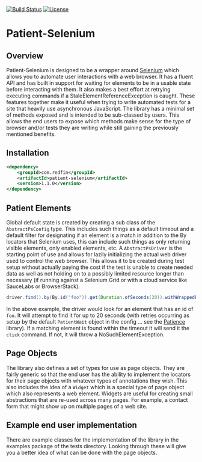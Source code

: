 [![Build Status](https://travis-ci.org/redfin/patient-selenium.svg?branch=master)](https://travis-ci.org/redfin/patient-selenium)
[![License](http://img.shields.io/:license-apache-brightgreen.svg)](http://www.apache.org/licenses/LICENSE-2.0.html)

# Patient-Selenium

## Overview

Patient-Selenium is designed to be a wrapper around [Selenium](https://github.com/SeleniumHQ/selenium) which allows you to automate user interactions with a web browser.
It has a fluent API and has built in support for waiting for elements to be in a usable state before interacting with them.
It also makes a best effort at retrying executing commands if a StaleElementReferenceException is caught.
These features together make it useful when trying to write automated tests for a site that heavily use asynchronous JavaScript.
The library has a minimal set of methods exposed and is intended to be sub-classed by users.
This allows the end users to expose which methods make sense for the type of browser and/or tests they are writing while still gaining the previously mentioned benefits.

## Installation

```xml
<dependency>
    <groupId>com.redfin</groupId>
    <artifactId>patient-selenium</artifactId>
    <version>1.1.0</version>
</dependency>
```

## Patient Elements

Global default state is created by creating a sub class of the `AbstractPsConfig` type.
This includes such things as a default timeout and a default filter for designating if an element is a match in
 addition to the By locators that Selenium uses, this can include such things as only returning visible elements,
 only enabled elements, etc.
A `AbstractPsDriver` is the starting point of use and allows for lazily initializing the actual web driver used to
 control the web browser.
This allows it to be created during test setup without actually paying the cost if the test is unable to create needed
 data as well as not holding on to a possibly limited resource longer than necessary (if running against a Selenium Grid
 or with a cloud service like SauceLabs or BrowserStack).

```java
driver.find().by(By.id("foo")).get(Duration.ofSeconds(20)).withWrappedElement(WebElement::click);
```

In the above example, the driver would look for an element that has an id of `foo`.
It will attempt to find it for up to 20 seconds (with retries occurring as setup by the default
`PatientWait` object in the config ... see the [Patience](https://github.com/redfin/patience) library).
If a matching element is found within the timeout it will send it the `click` command.
If not, it will throw a NoSuchElementException.

## Page Objects

The library also defines a set of types for use as page objects.
They are fairly generic so that the end user has the ability to implement the locators for their page
 objects with whatever types of annotations they wish.
This also includes the idea of a `Widget` which is a special type of page object which also represents
 a web element.
Widgets are useful for creating small abstractions that are re-used across many pages.
For example, a contact form that might show up on multiple pages of a web site.

## Example end user implementation

There are example classes for the implementation of the library in the examples package of the tests directory.
Looking through these will give you a better idea of what can be done with the page objects.

